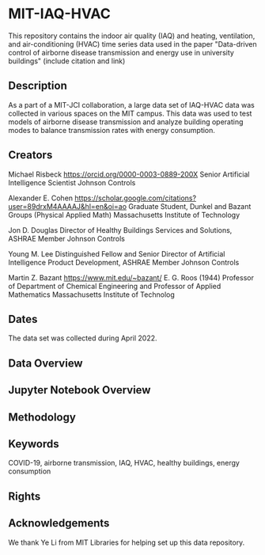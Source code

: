 # MIT-IAQ-HVAC
This repository contains the indoor air quality (IAQ) and heating, ventilation, and air-conditioning (HVAC) time series data used in the paper "Data-driven control of airborne disease transmission and energy use in university buildings" (include citation and link)

## Description
As a part of a MIT-JCI collaboration, a large data set of IAQ-HVAC data was collected in various spaces on the MIT campus. This data was used to test models of airborne disease transmission and analyze building operating modes to balance transmission rates with energy consumption.

## Creators
Michael Risbeck
https://orcid.org/0000-0003-0889-200X
Senior Artificial Intelligence Scientist
Johnson Controls

Alexander E. Cohen
https://scholar.google.com/citations?user=89drxM4AAAAJ&hl=en&oi=ao
Graduate Student, Dunkel and Bazant Groups (Physical Applied Math)
Massachusetts Institute of Technology

Jon D. Douglas
Director of Healthy Buildings Services and Solutions, ASHRAE Member
Johnson Controls

Young M. Lee
Distinguished Fellow and Senior Director of Artificial Intelligence Product Development, ASHRAE Member
Johnson Controls

Martin Z. Bazant
https://www.mit.edu/~bazant/
E. G. Roos (1944) Professor of Department of Chemical Engineering and Professor of Applied Mathematics
Massachusetts Institute of Technolog

## Dates
The data set was collected during April 2022.

## Data Overview

## Jupyter Notebook Overview

## Methodology

## Keywords
COVID-19, airborne transmission, IAQ, HVAC, healthy buildings, energy consumption

## Rights

## Acknowledgements
We thank Ye Li from MIT Libraries for helping set up this data repository.

